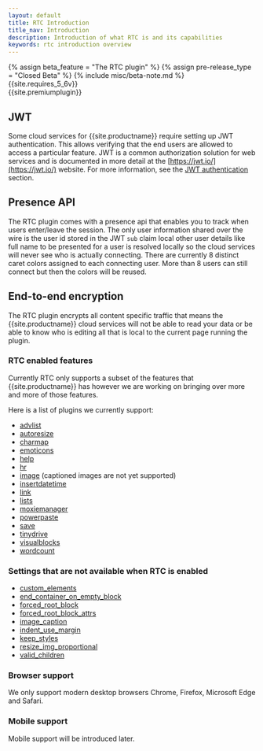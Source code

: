 ```yaml
---
layout: default
title: RTC Introduction
title_nav: Introduction
description: Introduction of what RTC is and its capabilities
keywords: rtc introduction overview
---
```


{% assign beta_feature = "The RTC plugin" %}
{% assign pre-release_type = "Closed Beta" %}
{% include misc/beta-note.md %}
{{site.requires_5_6v}}<br>
{{site.premiumplugin}}<br>

## JWT

Some cloud services for {{site.productname}} require setting up JWT authentication. This allows verifying that the end users are allowed to access a particular feature. JWT is a common authorization solution for web services and is documented in more detail at the [https://jwt.io/](https://jwt.io/) website. For more information, see the [JWT authentication]({{site.baseurl}}/rtc/jwt-authentication/) section.

## Presence API

The RTC plugin comes with a presence api that enables you to track when users enter/leave the session. The only user information shared over the wire is the user id stored in the JWT `sub` claim local other user details like full name to be presented for a user is resolved locally so the cloud services will never see who is actually connecting. There are currently 8 distinct caret colors assigned to each connecting user. More than 8 users can still connect but then the colors will be reused.

## End-to-end encryption

The RTC plugin encrypts all content specific traffic that means the {{site.productname}} cloud services will not be able to read your data or be able to know who is editing all that is local to the current page running the plugin.

### RTC enabled features

Currently RTC only supports a subset of the features that {{site.productname}} has however we are working on bringing over more and more of those features.

Here is a list of plugins we currently support:

* [advlist]({{site.baseurl}}/plugins/opensource/advlist)
* [autoresize]({{site.baseurl}}/plugins/opensource/autoresize)
* [charmap]({{site.baseurl}}/plugins/opensource/charmap)
* [emoticons]({{site.baseurl}}/plugins/opensource/emoticons)
* [help]({{site.baseurl}}/plugins/opensource/help)
* [hr]({{site.baseurl}}/plugins/opensource/hr)
* [image]({{site.baseurl}}/plugins/opensource/image) (captioned images are not yet supported)
* [insertdatetime]({{site.baseurl}}/plugins/opensource/insertdatetime)
* [link]({{site.baseurl}}/plugins/opensource/link)
* [lists]({{site.baseurl}}/plugins/opensource/lists)
* [moxiemanager]({{site.baseurl}}/plugins/premium/moxiemanager)
* [powerpaste]({{site.baseurl}}/plugins/premium/powerpaste)
* [save]({{site.baseurl}}/plugins/opensource/save)
* [tinydrive]({{site.baseurl}}/plugins/premium/tinydrive)
* [visualblocks]({{site.baseurl}}/plugins/opensource/visualblocks)
* [wordcount]({{site.baseurl}}/plugins/opensource/wordcount)

### Settings that are not available when RTC is enabled

* [custom_elements]({{site.baseurl}}/configure/content-filtering/#custom_elements)
* [end_container_on_empty_block]({{site.baseurl}}/configure/advanced-editing-behavior/#end_container_on_empty_block)
* [forced_root_block]({{site.baseurl}}/configure/content-filtering/#forced_root_block)
* [forced_root_block_attrs]({{site.baseurl}}/configure/content-filtering/#forced_root_block_attrs)
* [image_caption]({{site.baseurl}}/plugins/opensource/image/#image_caption)
* [indent_use_margin]({{site.baseurl}}/configure/content-formatting/#indent_use_margin)
* [keep_styles]({{site.baseurl}}/configure/content-filtering/#keep_styles)
* [resize_img_proportional]({{site.baseurl}}/configure/advanced-editing-behavior/#resize_img_proportional)
* [valid_children]({{site.baseurl}}/configure/content-filtering/#valid_children)

### Browser support

We only support modern desktop browsers Chrome, Firefox, Microsoft Edge and Safari.

### Mobile support

Mobile support will be introduced later.
